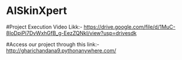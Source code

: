 # AISkinXpert
#Project Execution Video Likk:- https://drive.google.com/file/d/1MuC-8IoDpiPi7DvWxhGfB_g-EezZQNkI/view?usp=drivesdk




#Access our project through this link:- http://gharichandana9.pythonanywhere.com/
